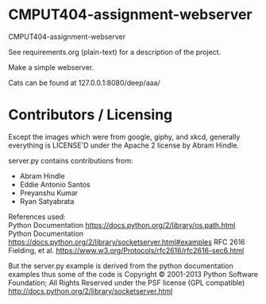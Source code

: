 CMPUT404-assignment-webserver
=============================

CMPUT404-assignment-webserver

See requirements.org (plain-text) for a description of the project.

Make a simple webserver.

Cats can be found at 127.0.0.1:8080/deep/aaa/

Contributors / Licensing
========================

Except the images which were from google, giphy, and xkcd,
generally everything is LICENSE'D under the Apache 2 license by Abram Hindle.

server.py contains contributions from:

* Abram Hindle
* Eddie Antonio Santos
* Preyanshu Kumar
* Ryan Satyabrata
  
References used:  
Python Documentation https://docs.python.org/2/library/os.path.html  
Python Documentation https://docs.python.org/2/library/socketserver.html#examples
RFC 2616 Fielding, et al. https://www.w3.org/Protocols/rfc2616/rfc2616-sec6.html  
  
But the server.py example is derived from the python documentation
examples thus some of the code is Copyright © 2001-2013 Python
Software Foundation; All Rights Reserved under the PSF license (GPL
compatible) http://docs.python.org/2/library/socketserver.html

